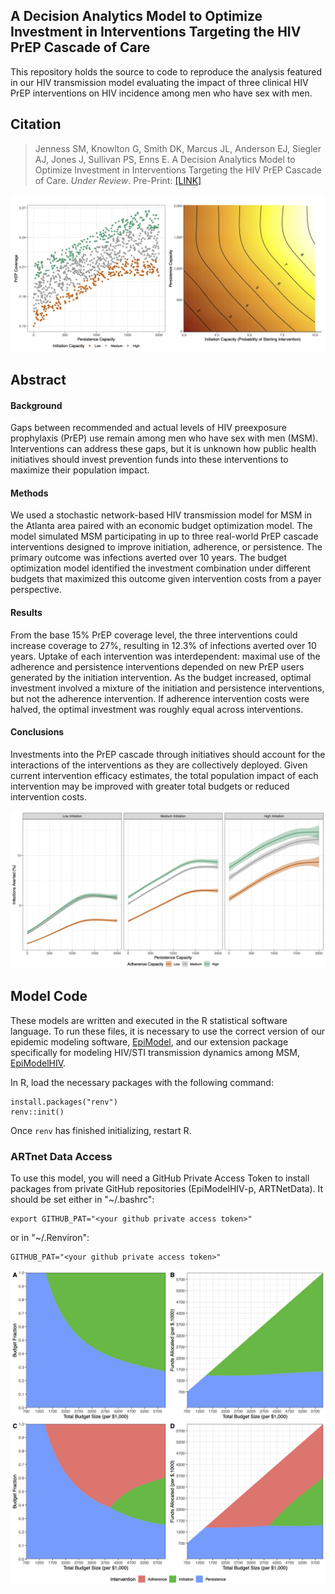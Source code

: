 ## A Decision Analytics Model to Optimize Investment in Interventions Targeting the HIV PrEP Cascade of Care 

This repository holds the source to code to reproduce the analysis featured in our HIV transmission model evaluating the impact of three clinical HIV PrEP interventions on HIV incidence among men who have sex with men.

## Citation

> Jenness SM, Knowlton G, Smith DK, Marcus JL, Anderson EJ, Siegler AJ, Jones J, Sullivan PS, Enns E. A Decision Analytics Model to Optimize Investment in Interventions Targeting the HIV PrEP Cascade of Care. _Under Review_. Pre-Print: [[LINK]](https://doi.org/10.1101/2020.12.10.20247270)

<img src="https://github.com/EpiModel/PrEP-Optimize/raw/master/analysis/Fig1.jpg">

## Abstract

#### Background
Gaps between recommended and actual levels of HIV preexposure prophylaxis (PrEP) use remain among men who have sex with men (MSM). Interventions can address these gaps, but it is unknown how public health initiatives should invest prevention funds into these interventions to maximize their population impact.

#### Methods 	
We used a stochastic network-based HIV transmission model for MSM in the Atlanta area paired with an economic budget optimization model. The model simulated MSM participating in up to three real-world PrEP cascade interventions designed to improve initiation, adherence, or persistence. The primary outcome was infections averted over 10 years. The budget optimization model identified the investment combination under different budgets that maximized this outcome given intervention costs from a payer perspective.

#### Results 	
From the base 15% PrEP coverage level, the three interventions could increase coverage to 27%, resulting in 12.3% of infections averted over 10 years. Uptake of each intervention was interdependent: maximal use of the adherence and persistence interventions depended on new PrEP users generated by the initiation intervention. As the budget increased, optimal investment involved a mixture of the initiation and persistence interventions, but not the adherence intervention. If adherence intervention costs were halved, the optimal investment was roughly equal across interventions.

#### Conclusions 	
Investments into the PrEP cascade through initiatives should account for the interactions of the interventions as they are collectively deployed. Given current intervention efficacy estimates, the total population impact of each intervention may be improved with greater total budgets or reduced intervention costs.

<img src="https://github.com/EpiModel/PrEP-Optimize/raw/master/analysis/Fig2.jpg">

## Model Code

These models are written and executed in the R statistical software language. To run these files, it is necessary to use the correct version of our epidemic modeling software, [EpiModel](http://epimodel.org/), and our extension package specifically for modeling HIV/STI transmission dynamics among MSM,
[EpiModelHIV](http://github.com/statnet/EpiModelHIV).

In R, load the necessary packages with the following command:
```
install.packages("renv")
renv::init()
```

Once `renv` has finished initializing, restart R.

### ARTnet Data Access 

To use this model, you will need a GitHub Private Access Token to install packages from private GitHub repositories (EpiModelHIV-p, ARTNetData). It should be set either in "~/.bashrc":
```
export GITHUB_PAT="<your github private access token>"
```

or in "~/.Renviron":
```
GITHUB_PAT="<your github private access token>"
```

<img src="https://github.com/EpiModel/PrEP-Optimize/raw/master/analysis/Fig3-4-Comb.jpg">
